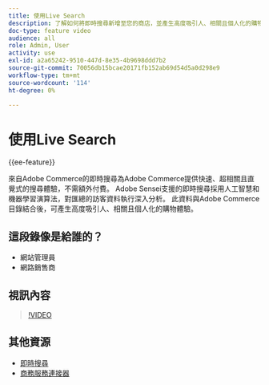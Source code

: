 ```yaml
---
title: 使用Live Search
description: 了解如何將即時搜尋新增至您的商店，並產生高度吸引人、相關且個人化的購物體驗。
doc-type: feature video
audience: all
role: Admin, User
activity: use
exl-id: a2a65242-9510-447d-8e35-4b9698ddd7b2
source-git-commit: 70056db15bcae20171fb152ab69d54d5a0d298e9
workflow-type: tm+mt
source-wordcount: '114'
ht-degree: 0%

---
```


# 使用Live Search

{{ee-feature}}

來自Adobe Commerce的即時搜尋為Adobe Commerce提供快速、超相關且直覺式的搜尋體驗，不需額外付費。 Adobe Sensei支援的即時搜尋採用人工智慧和機器學習演算法，對匯總的訪客資料執行深入分析。 此資料與Adobe Commerce目錄結合後，可產生高度吸引人、相關且個人化的購物體驗。

## 這段錄像是給誰的？

- 網站管理員
- 網路銷售商

## 視訊內容

>[!VIDEO](https://video.tv.adobe.com/v/337365?quality=12&learn=on)

## 其他資源

- [即時搜尋](https://experienceleague.adobe.com/docs/commerce-merchant-services/live-search/overview.html)
- [商務服務連接器](https://experienceleague.adobe.com/docs/commerce-merchant-services/user-guides/integration-services/saas.html)
